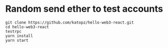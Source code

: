 # Random send ether to test accounts
```
git clone https://github.com/katopz/hello-web3-react.git
cd hello-web3-react
testrpc
yarn install
yarn start
```